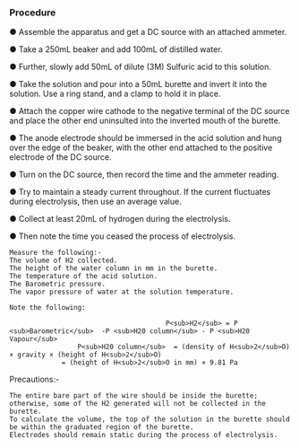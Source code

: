 ### Procedure
●	Assemble the apparatus and get a DC source with an attached ammeter.

●	Take a 250mL beaker and add 100mL of distilled water.

●	Further, slowly add 50mL of dilute (3M) Sulfuric acid to this solution.

●	Take the solution and pour into a 50mL burette and invert it into the solution. Use a ring stand, and a clamp to hold it in place.

●	Attach the copper wire cathode to the negative terminal of the DC source and place the other end uninsulted into the inverted mouth of the burette.

●	The anode electrode should be immersed in the acid solution and hung over the edge of the beaker, with the other end attached to the positive electrode of the DC source.

●	Turn on the DC source, then record the time and the ammeter reading.

●	Try to maintain a steady current throughout. If the current fluctuates during electrolysis, then use an average value.

●	Collect at least 20mL of hydrogen during the electrolysis.

●	Then note the time you ceased the process of electrolysis.

	Measure the following:-
	The volume of H2 collected.
	The height of the water column in mm in the burette.
	The temperature of the acid solution.
	The Barometric pressure.
	The vapor pressure of water at the solution temperature.

	Note the following:

                                           P<sub>H2</sub> = P <sub>Barometric</sub>  -P <sub>H20 column</sub> - P <sub>H20 Vapour</sub>
                     P<sub>H20 column</sub>  = (density of H<sub>2</sub>O) × gravity × (height of H<sub>2</sub>O)
                 = (height of H<sub>2</sub>O in mm) × 9.81 Pa


Precautions:- 

	The entire bare part of the wire should be inside the burette; otherwise, some of the H2 generated will not be collected in the burette.
	To calculate the volume, the top of the solution in the burette should be within the graduated region of the burette.
	Electrodes should remain static during the process of electrolysis.


